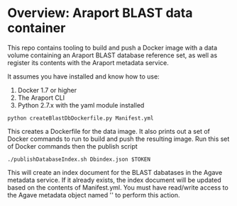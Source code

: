 # Overview: Araport BLAST data container

This repo contains tooling to build and push a Docker image with a data volume containing an Araport BLAST database reference set, as well as register its contents with the Araport metadata service.

It assumes you have installed and know how to use:

1. Docker 1.7 or higher
2. The Araport CLI
3. Python 2.7.x with the yaml module installed

```
python createBlastDbDockerfile.py Manifest.yml
```

This creates a Dockerfile for the data image. It also prints out a set of Docker commands to run to build and push the resulting image. Run this set of Docker commands then the publish script

```
./publishDatabaseIndex.sh Dbindex.json $TOKEN
```

This will create an index document for the BLAST dabatases in the Agave metadata service. If it already exists, the index document will be updated based on the contents of Manifest.yml. You must have read/write access to the Agave metadata object named '' to perform this action.

